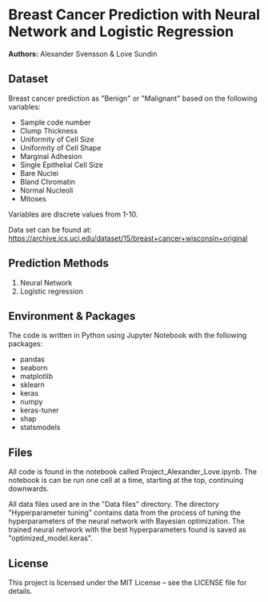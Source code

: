 # Breast Cancer Prediction with Neural Network and Logistic Regression
**Authors:** Alexander Svensson & Love Sundin

## Dataset
Breast cancer prediction as "Benign" or "Malignant" based on the following variables:

- Sample code number
- Clump Thickness
- Uniformity of Cell Size
- Uniformity of Cell Shape
- Marginal Adhesion
- Single Epithelial Cell Size
- Bare Nuclei
- Bland Chromatin
- Normal Nucleoli
- Mitoses

Variables are discrete values from 1-10.

Data set can be found at:
https://archive.ics.uci.edu/dataset/15/breast+cancer+wisconsin+original

## Prediction Methods

1. Neural Network
2. Logistic regression

## Environment & Packages
The code is written in Python using Jupyter Notebook with the following packages:

- pandas
- seaborn
- matplotlib
- sklearn
- keras
- numpy
- keras-tuner
- shap
- statsmodels

## Files

All code is found in the notebook called Project_Alexander_Love.ipynb.
The notebook is can be run one cell at a time, starting at the top, continuing downwards.

All data files used are in the "Data files" directory. The directory "Hyperparameter tuning" contains data from the process of tuning the hyperparameters of the neural network with Bayesian optimization. The trained neural network with the best hyperparameters found is saved as "optimized_model.keras".

## License
This project is licensed under the MIT License – see the LICENSE file for details.
